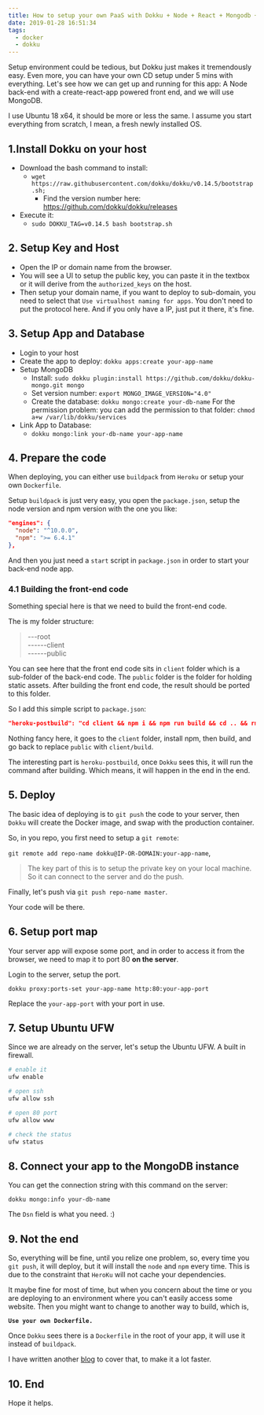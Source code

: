 ```yaml
---
title: How to setup your own PaaS with Dokku + Node + React + Mongodb + Nginx
date: 2019-01-28 16:51:34
tags:
  - docker
  - dokku
---
```


Setup environment could be tedious, but Dokku just makes it tremendously easy. Even more, you can have your own CD setup under 5 mins with everything. Let's see how we can get up and running for this app: A Node back-end with a create-react-app powered front end, and we will use MongoDB.

<!--more-->

I use Ubuntu 18 x64, it should be more or less the same. I assume you start everything from scratch, I mean, a fresh newly installed OS.

## 1.Install Dokku on your host

- Download the bash command to install:
  - `wget https://raw.githubusercontent.com/dokku/dokku/v0.14.5/bootstrap.sh;`
    - Find the version number here: https://github.com/dokku/dokku/releases
- Execute it:
  - `sudo DOKKU_TAG=v0.14.5 bash bootstrap.sh`

## 2. Setup Key and Host

- Open the IP or domain name from the browser.
- You will see a UI to setup the public key, you can paste it in the textbox or it will derive from the `authorized_keys` on the host.
- Then setup your domain name, if you want to deploy to sub-domain, you need to select that `Use virtualhost naming for apps`. You don't need to put the protocol here. And if you only have a IP, just put it there, it's fine.

## 3. Setup App and Database

- Login to your host
- Create the app to deploy: `dokku apps:create your-app-name`
- Setup MongoDB
  - Install: `sudo dokku plugin:install https://github.com/dokku/dokku-mongo.git mongo`
  - Set version number: `export MONGO_IMAGE_VERSION="4.0"`
  - Create the database: `dokku mongo:create your-db-name`
    For the permission problem: you can add the permission to that folder: `chmod a+w /var/lib/dokku/services`
- Link App to Database:
  - `dokku mongo:link your-db-name your-app-name`

## 4. Prepare the code

When deploying, you can either use `buildpack` from `Heroku` or setup your own `Dockerfile`.

Setup `buildpack` is just very easy, you open the `package.json`, setup the node version and npm version with the one you like:

```json
"engines": {
  "node": "^10.0.0",
  "npm": ">= 6.4.1"
},
```

And then you just need a `start` script in `package.json` in order to start your back-end node app.

### 4.1 Building the front-end code

Something special here is that we need to build the front-end code.

The is my folder structure:

>---root <br>
>------client <br>
>------public

You can see here that the front end code sits in `client` folder which is a sub-folder of the back-end code. The `public` folder is the folder for holding static assets. After building the front end code, the result should be ported to this folder.

So I add this simple script to `package.json`:

```json
"heroku-postbuild": "cd client && npm i && npm run build && cd .. && rm -rf ./public && mv ./client/build ./public",
```

Nothing fancy here, it goes to the `client` folder, install npm, then build, and go back to replace `public` with `client/build`.

The interesting part is `heroku-postbuild`, once `Dokku` sees this, it will run the command after building. Which means, it will happen in the end in the end.

## 5. Deploy

The basic idea of deploying is to `git push` the code to your server, then `Dokku` will create the Docker image, and swap with the production container.

So, in you repo, you first need to setup a `git remote`:

`git remote add repo-name dokku@IP-OR-DOMAIN:your-app-name`,

> The key part of this is to setup the private key on your local machine. So it can connect to the server and do the push.

Finally, let's push via `git push repo-name master`.

Your code will be there.

## 6. Setup port map

Your server app will expose some port, and in order to access it from the browser, we need to map it to port 80 **on the server**.

Login to the server, setup the port.

`dokku proxy:ports-set your-app-name http:80:your-app-port
`

Replace the `your-app-port` with your port in use.

## 7. Setup Ubuntu UFW

Since we are already on the server, let's setup the Ubuntu UFW. A built in firewall.

```bash
# enable it
ufw enable

# open ssh
ufw allow ssh

# open 80 port
ufw allow www

# check the status
ufw status
```

## 8. Connect your app to the MongoDB instance

You can get the connection string with this command on the server:

`dokku mongo:info your-db-name`

The `Dsn` field is what you need. :)

## 9. Not the end

So, everything will be fine, until you relize one problem, so, every time you `git push`, it will deploy, but it will install the `node` and `npm` every time. This is due to the constraint that `HeroKu` will not cache your dependencies.

It maybe fine for most of time, but when you concern about the time or you are deploying to an environment where you can't easily access some website. Then you might want to change to another way to build, which is,

**`Use your own Dockerfile.`**

Once `Dokku` sees there is a `Dockerfile` in the root of your app, it will use it instead of `buildpack`.

I have written another [blog](/2019/01/28/how-to-create-your-own-dockerfile-for-a-rapid-dokku-deployment/) to cover that, to make it a lot faster.

## 10. End

Hope it helps.